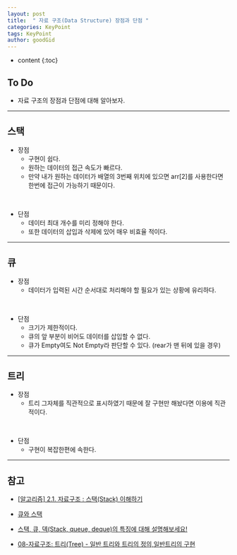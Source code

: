```yaml
---
layout: post
title:  " 자료 구조(Data Structure) 장점과 단점 "
categories: KeyPoint
tags: KeyPoint
author: goodGid
---
```

* content
{:toc}

## To Do

* 자료 구조의 장점과 단점에 대해 알아보자.










---

## 스택 

* 장점
    - 구현이 쉽다.
    - 원하는 데이터의 접근 속도가 빠르다.
    - 만약 내가 원하는 데이터가 배열의 3번째 위치에 있으면 arr[2]를 사용한다면 한번에 접근이 가능하기 때문이다. 

<br>

* 단점
    - 데이터 최대 개수를 미리 정해야 한다. 
    - 또한 데이터의 삽입과 삭제에 있어 매우 비효율 적이다.

---

## 큐

* 장점
    - 데이터가 입력된 시간 순서대로 처리해야 할 필요가 있는 상황에 유리하다.

<br>

* 단점
    - 크기가 제한적이다.
    - 큐의 앞 부분이 비어도 데이터를 삽입할 수 없다.
    - 큐가 Empty여도 Not Empty라 판단할 수 있다. (rear가 맨 뒤에 있을 경우)


---

## 트리

* 장점
    - 트리 그자체를 직관적으로 표시하였기 때문에 잘 구현만 해놨다면 이용에 직관적이다.

<br>


* 단점
    - 구현이 복잡한편에 속한다.


---

## 참고

* [[알고리즘] 2.1. 자료구조 : 스택(Stack) 이해하기](http://monsieursongsong.tistory.com/4)

* [큐와 스택](https://prezi.com/pdz2tebitnfv/presentation/)

* [스택, 큐, 덱(Stack, queue, deque)의 특징에 대해 설명해보세요!](http://jeong-pro.tistory.com/97)

* [08-자료구조: 트리(Tree) - 일반 트리와 트리의 정의,일반트리의 구현](https://m.blog.naver.com/PostView.nhn?blogId=justkukaro&logNo=220548164184&proxyReferer=https%3A%2F%2Fwww.google.co.kr%2F)
